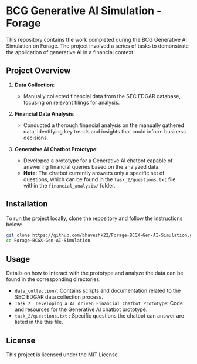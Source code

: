 
# BCG Generative AI Simulation - Forage

This repository contains the work completed during the BCG Generative AI Simulation on Forage. The project involved a series of tasks to demonstrate the application of generative AI in a financial context.

## Project Overview

1. **Data Collection**: 
   - Manually collected financial data from the SEC EDGAR database, focusing on relevant filings for analysis.

2. **Financial Data Analysis**: 
   - Conducted a thorough financial analysis on the manually gathered data, identifying key trends and insights that could inform business decisions.

3. **Generative AI Chatbot Prototype**: 
   - Developed a prototype for a Generative AI chatbot capable of answering financial queries based on the analyzed data. 
   - **Note**: The chatbot currently answers only a specific set of questions, which can be found in the `task_2/questions.txt` file within the `financial_analysis/` folder.

## Installation

To run the project locally, clone the repository and follow the instructions below:

```bash
git clone https://github.com/bhaveshk22/Forage-BCGX-Gen-AI-Simulation.git
cd Forage-BCGX-Gen-AI-Simulation
```

## Usage

Details on how to interact with the prototype and analyze the data can be found in the corresponding directories:

- `data_collection/`: Contains scripts and documentation related to the SEC EDGAR data collection process.
- `Task 2_ Developing a AI driven Financial Chatbot Prototype`: Code and resources for the Generative AI chatbot prototype.
- `task_2/questions.txt` : Specific questions the chatbot can answer are listed in the this file.

## License

This project is licensed under the MIT License.
